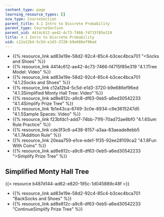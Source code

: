 ```yaml
---
content_type: page
learning_resource_types: []
ocw_type: CourseSection
parent_title: 4.1 Intro to Discrete Probability
parent_type: CourseSection
parent_uid: 4414c612-ae42-4c73-7466-f4715f85e319
title: 4.1 Intro to Discrete Probability
uid: c12a12b4-5c5d-e1d3-3720-b9e686ef96ed
---
```


*   {{% resource_link ad83e19e-58d2-92c4-85c4-b3cec4bca701 "\<Socks and Shoes" %}}
*   {{% resource_link 4414c612-ae42-4c73-7466-f4715f85e319 "4.1.1Tree Model: Video" %}}
*   {{% resource_link ad83e19e-58d2-92c4-85c4-b3cec4bca701 "4.1.2Socks and Shoes" %}}
*   {{% resource_link c12a12b4-5c5d-e1d3-3720-b9e686ef96ed "4.1.3Simplified Monty Hall Tree: Video" %}}
*   {{% resource_link ad8e812c-a9c8-df63-0eb5-a6ed30542233 "4.1.4Simplify Prize Tree" %}}
*   {{% resource_link 1b1e43ca-6749-3c0e-8934-c9e3615247d5 "4.1.5Sample Spaces: Video" %}}
*   {{% resource_link f23bfdc1-add7-74bb-71f6-70ad72ae6bf0 "4.1.6Sum Rule Practice" %}}
*   {{% resource_link cde3f3c6-a438-8157-a3aa-83aeade8ebb5 "4.1.7Addition Rule" %}}
*   {{% resource_link 20eaa759-e1ce-ede1-1f35-92ee28109ca2 "4.1.8Fun With Coins" %}}
*   {{% resource_link ad8e812c-a9c8-df63-0eb5-a6ed30542233 "\>Simplify Prize Tree" %}}

Simplified Monty Hall Tree
--------------------------

{{< resource b487d144-ad62-e820-195c-1d045889c48f >}}

*   {{% resource_link ad83e19e-58d2-92c4-85c4-b3cec4bca701 "BackSocks and Shoes" %}}
*   {{% resource_link ad8e812c-a9c8-df63-0eb5-a6ed30542233 "ContinueSimplify Prize Tree" %}}